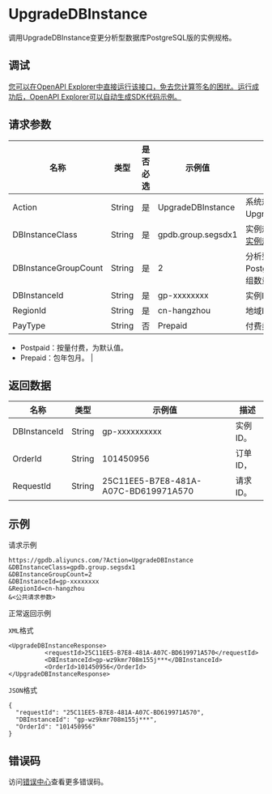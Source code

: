 # UpgradeDBInstance

调用UpgradeDBInstance变更分析型数据库PostgreSQL版的实例规格。

## 调试

[您可以在OpenAPI Explorer中直接运行该接口，免去您计算签名的困扰。运行成功后，OpenAPI Explorer可以自动生成SDK代码示例。](https://api.aliyun.com/#product=gpdb&api=UpgradeDBInstance&type=RPC&version=2016-05-03)

## 请求参数

|名称|类型|是否必选|示例值|描述|
|--|--|----|---|--|
|Action|String|是|UpgradeDBInstance|系统规定参数。取值：UpgradeDBInstance。 |
|DBInstanceClass|String|是|gpdb.group.segsdx1|实例规格，详情请参见[实例规格表](~~86942~~)。 |
|DBInstanceGroupCount|String|是|2|分析型数据库PostgreSQL版的计算组数量。 |
|DBInstanceId|String|是|gp-xxxxxxxx|实例ID。 |
|RegionId|String|是|cn-hangzhou|地域ID。 |
|PayType|String|否|Prepaid|付费类型：

 -   Postpaid：按量付费，为默认值。
-   Prepaid：包年包月。 |

## 返回数据

|名称|类型|示例值|描述|
|--|--|---|--|
|DBInstanceId|String|gp-xxxxxxxxxx|实例ID。 |
|OrderId|String|101450956|订单ID， |
|RequestId|String|25C11EE5-B7E8-481A-A07C-BD619971A570|请求ID。 |

## 示例

请求示例

```
https://gpdb.aliyuncs.com/?Action=UpgradeDBInstance
&DBInstanceClass=gpdb.group.segsdx1
&DBInstanceGroupCount=2
&DBInstanceId=gp-xxxxxxxx
&RegionId=cn-hangzhou
&<公共请求参数>
```

正常返回示例

`XML`格式

```
<UpgradeDBInstanceResponse>
          <requestId>25C11EE5-B7E8-481A-A07C-BD619971A570</requestId>
          <DBInstanceId>gp-wz9kmr708m155j***</DBInstanceId>
          <OrderId>101450956</OrderId>
</UpgradeDBInstanceResponse>
```

`JSON`格式

```
{
  "requestId": "25C11EE5-B7E8-481A-A07C-BD619971A570",
  "DBInstanceId": "gp-wz9kmr708m155j***",
  "OrderId": "101450956"
}
```

## 错误码

访问[错误中心](https://error-center.aliyun.com/status/product/gpdb)查看更多错误码。


